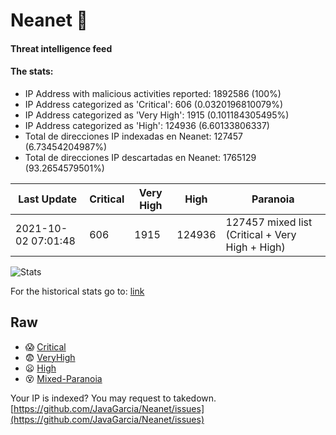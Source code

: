 # Neanet :hocho:
#### Threat intelligence feed
#### The stats:

- IP Address with malicious activities reported: 1892586 (100%)
- IP Address categorized as 'Critical':  606 (0.0320196810079%)
- IP Address categorized as 'Very High':  1915 (0.101184305495%)
- IP Address categorized as 'High':  124936 (6.60133806337)
- Total de direcciones IP indexadas en Neanet:  127457 (6.73454204987%)
- Total de direcciones IP descartadas en Neanet:  1765129 (93.2654579501%)

| Last Update | Critical | Very High | High | Paranoia |
| --- | --- | --- | --- | --- |
| 2021-10-02 07:01:48 | 606 | 1915 | 124936 | 127457 mixed list (Critical + Very High + High)|

![Stats](https://docs.google.com/spreadsheets/d/e/2PACX-1vSnaNMIXVabIpDJjufMlzH7poXnshF3mgd8Is1g9ytUEzVsP5my4Trn8f-xkoLLQ38xpL3HtmUexLo6/pubchart?oid=501124687&format=image)

For the historical stats go to: [link](/stats.csv)
## Raw
- :scream: [Critical](https://raw.githubusercontent.com/JavaGarcia/Neanet/master/blacklists/neanet_critical.txt)
- :fearful: [VeryHigh](https://raw.githubusercontent.com/JavaGarcia/Neanet/master/blacklists/neanet_veryHigh.txtt)
- :frowning: [High](https://raw.githubusercontent.com/JavaGarcia/Neanet/master/blacklists/neanet_high.txt)
- :dizzy_face: [Mixed-Paranoia](https://raw.githubusercontent.com/JavaGarcia/Neanet/master/blacklists/neanet_all.txt)


Your IP is indexed? You may request to takedown. [https://github.com/JavaGarcia/Neanet/issues](https://github.com/JavaGarcia/Neanet/issues)





















































































































































































































































































































































































































































































































































































































































































































































































































































































































































































































































































































































































































































































































































































































































































































































































































































































































































































































































































































































































































































































































































































































































































































































































































































































































































































































































































































































































































































































































































































































































































































































































































































































































































































































































































































































































































































































































































































































































































































































































































































































































































































































































































































































































































































































































































































































































































































































































































































































































































































































































































































































































































































































































































































































































































































































































































































































































































































































































































































































































































































































































































































































































































































































































































































































































































































































































































































































































































































































































































































































































































































































































































































































































































































































































































































































































































































































































































































































































































































































































































































































































































































































































































































































































































































































































































































































































































































































































































































































































































































































































































































































































































































































































































































